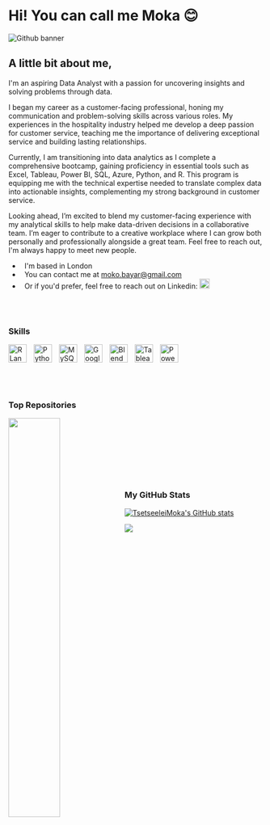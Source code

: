 Hi! You can call me Moka 😊
===================================================================================================================================================

![Github banner](https://github.com/user-attachments/assets/fa5d01ac-f399-4bb6-91a5-3909f16f5535)


A little bit about me,
---------------------

I'm an aspiring Data Analyst with a passion for uncovering insights and solving problems through data. 

I began my career as a customer-facing professional, honing my communication and problem-solving skills across various roles. My experiences in the hospitality industry helped me develop a deep passion for customer service, teaching me the importance of delivering exceptional service and building lasting relationships.

Currently, I am transitioning into data analytics as I complete a comprehensive bootcamp, gaining proficiency in essential tools such as Excel, Tableau, Power BI, SQL, Azure, Python, and R. This program is equipping me with the technical expertise needed to translate complex data into actionable insights, complementing my strong background in customer service. 

Looking ahead, I’m excited to blend my customer-facing experience with my analytical skills to help make data-driven decisions in a collaborative team. I’m eager to contribute to a creative workplace where I can grow both personally and professionally alongside a great team. Feel free to reach out, I'm always happy to meet new people.

*   I'm based in London
*   You can contact me at [moko.bayar@gmail.com](mailto:moko.bayar@gmail.com)
*   Or if you'd prefer, feel free to reach out on Linkedin: <a href="https://www.linkedin.com/in/tsetseelei-s-53139a2ba/" target="_blank" rel="noreferrer"> <picture> <source media="(prefers-color-scheme: dark)" srcset="https://raw.githubusercontent.com/danielcranney/readme-generator/main/public/icons/socials/linkedin-dark.svg" /> <source media="(prefers-color-scheme: light)" srcset="https://raw.githubusercontent.com/danielcranney/readme-generator/main/public/icons/socials/linkedin.svg" /> <img src="https://raw.githubusercontent.com/danielcranney/readme-generator/main/public/icons/socials/linkedin.svg" width="20" height="20" /> </picture> </a></p>
</div><br /><br />



### Skills


<p align="left">
  <a href="https://www.r-project.org/" target="_blank" rel="noreferrer"><img src="https://raw.githubusercontent.com/danielcranney/readme-generator/main/public/icons/skills/rlang-colored.svg" width="36" height="36" alt="R Language" style="margin-right: 10px;" /></a>
  <a href="https://www.python.org/" target="_blank" rel="noreferrer"><img src="https://raw.githubusercontent.com/danielcranney/readme-generator/main/public/icons/skills/python-colored.svg" width="36" height="36" alt="Python" style="margin-right: 10px;" /></a>
  <a href="https://www.mysql.com/" target="_blank" rel="noreferrer"><img src="https://raw.githubusercontent.com/danielcranney/readme-generator/main/public/icons/skills/mysql-colored.svg" width="36" height="36" alt="MySQL" style="margin-right: 10px;" /></a>
  <a href="https://cloud.google.com/" target="_blank" rel="noreferrer"><img src="https://raw.githubusercontent.com/danielcranney/readme-generator/main/public/icons/skills/googlecloud-colored.svg" width="36" height="36" alt="Google Cloud" style="margin-right: 10px;" /></a>
  <a href="https://www.blender.org/" target="_blank" rel="noreferrer"><img src="https://raw.githubusercontent.com/danielcranney/readme-generator/main/public/icons/skills/blender-colored.svg" width="36" height="36" alt="Blender" style="margin-right: 10px;" /></a>
  <a href="[https://public.tableau.com/app/profile/tsetseelei.sainbayar]" target="_blank" rel="noreferrer"><img src="https://www.svgrepo.com/download/354428/tableau-icon.svg" width="36" height="36" alt="Tableau" style="margin-right: 10px;" /></a>
  <a href="https://app.powerbi.com/" target="_blank" rel="noreferrer"><img src="https://cdn.worldvectorlogo.com/logos/power-bi.svg" width="36" height="36" alt="PowerBI" /></a>
</p>
</div><br /><br />



### Top Repositories

<div width="100%" align="center"><a href="https://github.com/TsetseeleiMoka/SQL-Project" align="left"><img align="left" width="45%" src="https://github-readme-stats.vercel.app/api/pin/?username=TsetseeleiMoka&repo=SQL-Project&title_color=facc15&text_color=facc15&icon_color=facc15&bg_color=ffffff&hide_border=true&locale=en" /></a></div><br /><br /><br /><br /><br /><br /><br />




### My GitHub Stats


<a href="http://www.github.com/TsetseeleiMoka"><img src="https://github-readme-stats.vercel.app/api?username=TsetseeleiMoka&show_icons=true&hide=&count_private=true&title_color=facc15&text_color=facc15&icon_color=facc15&bg_color=ffffff&hide_border=true&show_icons=true" alt="TsetseeleiMoka's GitHub stats" /></a>

<a href="http://www.github.com/TsetseeleiMoka"><img src="https://github-readme-streak-stats.herokuapp.com/?user=TsetseeleiMoka&stroke=facc15&background=ffffff&ring=facc15&fire=facc15&currStreakNum=facc15&currStreakLabel=facc15&sideNums=facc15&sideLabels=facc15&dates=facc15&hide_border=true" /></a>


<div width="100%" align="center"></div><br /><br /><br /><br /><br /><br /><br />
